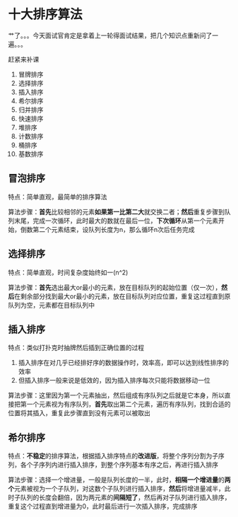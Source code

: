 # 十大排序算法
艹了。。。今天面试官肯定是拿着上一轮得面试结果，把几个知识点重新问了一遍。。。

赶紧来补课
1. 冒牌排序
2. 选择排序
3. 插入排序
4. 希尔排序
5. 归并排序
6. 快速排序
7. 堆排序
8. 计数排序
9. 桶排序
10. 基数排序

## 冒泡排序
特点：简单直观，最简单的排序算法

算法步骤：**首先**比较相邻的元素**如果第一比第二大**就交换二者；**然后**重复步骤到队列末尾，完成一次循环，此时最大的数就在最后一位，**下次循环**从第一个元素开始，倒数第二个元素结束，设队列长度为n，那么循环n次后任务完成

## 选择排序
特点：简单直观，时间复杂度始终如一(n^2)

算法步骤：**首先**选出最大or最小的元素，放在目标队列的起始位置（仅一次），**然后**在剩余部分找到最大or最小的元素，放在目标队列对应位置，重复这过程直到原队列为空，元素都在目标队列中

## 插入排序
特点：类似打扑克时抽牌然后插到正确位置的过程

1. 插入排序在对几乎已经排好序的数据操作时，效率高，即可以达到线性排序的效率
2. 但插入排序一般来说是低效的，因为插入排序每次只能将数据移动一位

算法步骤：这里因为第一个元素抽出，然后组成有序队列之后就是它本身，所以直接把第一个元素视为有序队列，**首先**取出第二个元素，遍历有序队列，找到合适的位置将其插入，重复此步骤直到没有元素可以被取出

## 希尔排序
特点：**不稳定**的排序算法，根据插入排序特点的**改进版**，将整个序列分割为子序列，各个子序列内进行插入排序，到整个序列基本有序之后，再进行插入排序

算法步骤：选择一个增进量，一般是队列长度的一半，此时，**相隔一个增进量**的**两个**元素被视为一个子队列，对这数个子队列进行插入排序，**然后**将增进量减半，此时子队列的长度会翻倍，因为两元素的**间隔短了**，然后再对子队列进行插入排序，重复这个过程直到增进量为0，此时最后进行一次插入排序，完成排序
